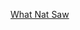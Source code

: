 ---
layout: post
wordpress_id: 511
wordpress_url: http://noesbueno.com/archives/511
date: '2010-03-05 03:35:53 -0600'
date_gmt: '2010-03-05 08:35:53 -0600'
body: |
  <p><a href="http://www.brandonbird.com/what_nat_saw.html">What Nat Saw</a></p>
---
